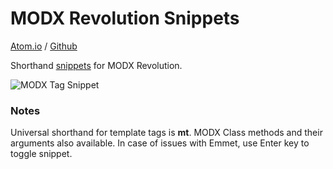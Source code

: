 # MODX Revolution Snippets

[Atom.io](https://atom.io/packages/modx-snippets)  / [Github](https://github.com/benjamindean/atom-modx-snippets)

Shorthand [snippets](https://atom.io/packages/snippets) for MODX Revolution.

![MODX Tag Snippet](https://cloud.githubusercontent.com/assets/5139993/8453687/bc60f71c-1fff-11e5-8e42-b75604e03f09.gif)

### Notes
Universal shorthand for template tags is **mt**. MODX Class methods and their arguments also available.
In case of issues with Emmet, use Enter key to toggle snippet.
